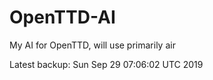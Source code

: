 # OpenTTD-AI
My AI for OpenTTD, will use primarily air

Latest backup: Sun Sep 29 07:06:02 UTC 2019
